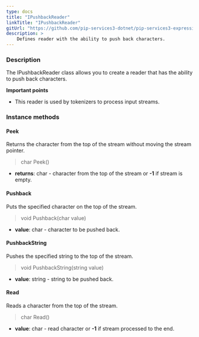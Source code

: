 ```yaml
---
type: docs
title: "IPushbackReader"
linkTitle: "IPushbackReader"
gitUrl: "https://github.com/pip-services3-dotnet/pip-services3-expressions-dotnet"
description: > 
    Defines reader with the ability to push back characters.
---
```


### Description
The IPushbackReader class allows you to create a reader that has the ability to push back characters.

**Important points**
- This reader is used by tokenizers to process input streams.


### Instance methods

#### Peek
Returns the character from the top of the stream without moving the stream pointer.

> char Peek()

- **returns**: char - character from the top of the stream or **-1** if stream is empty.


#### Pushback
Puts the specified character on the top of the stream.

> void Pushback(char value)

- **value**: char - character to be pushed back.


#### PushbackString
Pushes the specified string to the top of the stream.

> void PushbackString(string value)

- **value**: string - string to be pushed back.


#### Read
Reads a character from the top of the stream.

> char Read()

- **value**: char - read character or **-1** if stream processed to the end.
